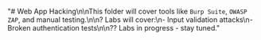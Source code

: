 "# Web App Hacking\n\nThis folder will cover tools like `Burp Suite`, `OWASP ZAP`, and manual testing.\n\n? Labs will cover:\n- Input validation attacks\n- Broken authentication tests\n\n?? Labs in progress - stay tuned." 
